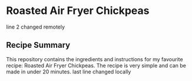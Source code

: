 # Roasted Air Fryer Chickpeas
line 2 changed remotely
## Recipe Summary
This repository contains the ingredients and instructions for my favourite recipe: Roasted Air Fryer Chickpeas. The recipe is very simple and can be made in under 20 minutes. 
last line changed locally